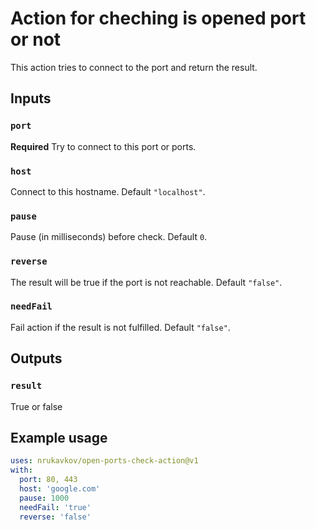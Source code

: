 # Action for cheching is opened port or not

This action tries to connect to the port and return the result.

## Inputs

### `port`

**Required** Try to connect to this port or ports. 

### `host`

Connect to this hostname. Default `"localhost"`.

### `pause`

Pause (in milliseconds) before check. Default `0`.

### `reverse`

The result will be true if the port is not reachable. Default `"false"`.

### `needFail`

Fail action if the result is not fulfilled. Default `"false"`.

## Outputs

### `result`

True or false

## Example usage

```yml
uses: nrukavkov/open-ports-check-action@v1
with:
  port: 80, 443
  host: 'google.com'
  pause: 1000
  needFail: 'true'
  reverse: 'false'
```

